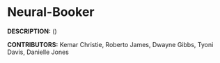 # Neural-Booker

**DESCRIPTION:** 
()

**CONTRIBUTORS:** Kemar Christie, Roberto James, Dwayne Gibbs, Tyoni Davis, Danielle Jones
